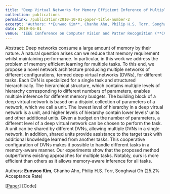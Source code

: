 ```yaml
---
title: "Deep Virtual Networks for Memory Efficient Inference of Multiple Tasks"
collection: publications
permalink: /publication/2010-10-01-paper-title-number-2
excerpt: 'Authors: **Eunwoo Kim**, Chanho Ahn, Philip H.S. Torr, Songhwai Oh'
date: 2019-06-01
venue: 'IEEE Conference on Computer Vision and Patter Recognition (**CVPR**)'
---
```

Abstract: Deep networks consume a large amount of memory by their nature. A natural question arises can we reduce that memory requirement whilst maintaining performance. In particular, in this work we address the problem of memory efficient learning for multiple tasks. To this end, we propose a novel network architecture producing multiple networks of different configurations, termed deep virtual networks (DVNs), for different tasks. Each DVN is specialized for a single task and structured hierarchically. The hierarchical structure, which contains multiple levels of hierarchy corresponding to different numbers of parameters, enables multiple inference for different memory budgets. The building block of a deep virtual network is based on a disjoint collection of parameters of a network, which we call a unit. The lowest level of hierarchy in a deep virtual network is a unit, and higher levels of hierarchy contain lower levels' units and other additional units. Given a budget on the number of parameters, a different level of a deep virtual network can be chosen to perform the task. A unit can be shared by different DVNs, allowing multiple DVNs in a single network. In addition, shared units provide assistance to the target task with additional knowledge learned from another tasks. This cooperative configuration of DVNs makes it possible to handle different tasks in a memory-aware manner. Our experiments show that the proposed method outperforms existing approaches for multiple tasks. Notably, ours is more efficient than others as it allows memory-aware inference for all tasks.

Authors: **Eunwoo Kim**, Chanho Ahn, Philip H.S. Torr, Songhwai Oh (25.2% Acceptance Rate)

[[Paper](https://arxiv.org/abs/1904.04562)] [Code]
